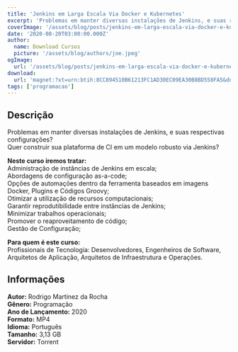 ```yaml
---
title: 'Jenkins em Larga Escala Via Docker e Kubernetes'
excerpt: 'Problemas em manter diversas instalações de Jenkins, e suas respectivas configurações?  Quer construir sua plataforma de CI em um modelo robusto via Jenkins?   Neste curso iremos tratar:   Administração de instâncias de Jenkins em escala;  Abordagens de configuraçã'
coverImage: '/assets/blog/posts/jenkins-em-larga-escala-via-docker-e-kubernetes.jpg'
date: '2020-08-20T03:00:00.000Z'
author:
  name: Download Cursos
  picture: '/assets/blog/authors/joe.jpeg'
ogImage:
  url: '/assets/blog/posts/jenkins-em-larga-escala-via-docker-e-kubernetes.jpg'
download:
  url: 'magnet:?xt=urn:btih:8CC894510B61213FC1AD30EC09EA30B8BD558FA5&dn=Udemy%20-%20Jenkins%20em%20larga%20escala%20via%20Docker%20e%20Kubernetes&tr=udp%3a%2f%2ftracker.openbittorrent.com%3a1337%2fannounce&tr=udp%3a%2f%2ftracker.opentrackr.org%3a1337%2fannounce'
tags: ['programacao']
---
```

<h2>Descrição</h2>
<p>Problemas em manter diversas instalações de Jenkins, e suas respectivas configurações?<br/> Quer construir sua plataforma de CI em um modelo robusto via Jenkins?</p><p><strong>Neste curso iremos tratar:</strong><br/> Administração de instâncias de Jenkins em escala;<br/> Abordagens de configuração as-a-code;<br/> Opções de automações dentro da ferramenta baseados em imagens Docker, Plugins e Códigos Groovy;<br/> Otimizar a utilização de recursos computacionais;<br/> Garantir reprodutibilidade entre instâncias de Jenkins;<br/> Minimizar trabalhos operacionais;<br/> Promover o reaproveitamento de código;<br/> Gestão de Configuração;</p><p><strong>Para quem é este curso:</strong><br/> Profissionais de Tecnologia: Desenvolvedores, Engenheiros de Software, Arquitetos de Aplicação, Arquitetos de Infraestrutura e Operações.</p><h2>Informações</h2><p><strong>Autor:</strong> Rodrigo Martinez da Rocha<br/> <strong>Gênero:</strong> Programação<br/> <strong>Ano de Lançamento:</strong> 2020<br/> <strong>Formato:</strong> MP4<br/> <strong>Idioma:</strong> Português<br/> <strong>Tamanho:</strong> 3,13 GB<br/> <strong>Servidor:</strong> Torrent</p>